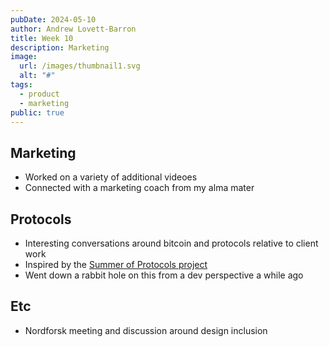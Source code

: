 ```yaml
---
pubDate: 2024-05-10
author: Andrew Lovett-Barron
title: Week 10
description: Marketing
image:
  url: /images/thumbnail1.svg
  alt: "#"
tags:
  - product
  - marketing
public: true
---
```


## Marketing

- Worked on a variety of additional videoes
- Connected with a marketing coach from my alma mater

## Protocols

- Interesting conversations around bitcoin and protocols relative to client work
- Inspired by the [Summer of Protocols project](https://summerofprotocols.com/)
- Went down a rabbit hole on this from a dev perspective a while ago

## Etc

- Nordforsk meeting and discussion around design inclusion

